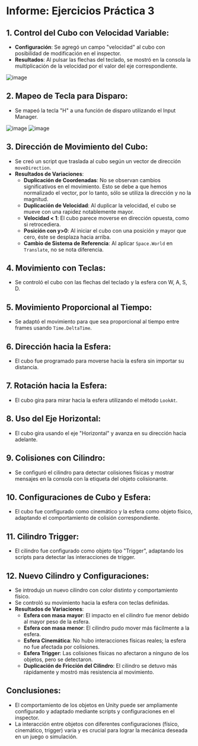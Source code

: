 # Informe: Ejercicios Práctica 3

## 1. Control del Cubo con Velocidad Variable:
- **Configuración**: Se agregó un campo "velocidad" al cubo con posibilidad de modificación en el inspector.
- **Resultados**: Al pulsar las flechas del teclado, se mostró en la consola la multiplicación de la velocidad por el valor del eje correspondiente.

![image](https://github.com/alu0101246949/practica3-II/assets/114754476/59e32e69-7cf6-4198-84ce-f808449f4d72)

## 2. Mapeo de Tecla para Disparo:
- Se mapeó la tecla "H" a una función de disparo utilizando el Input Manager.

![image](https://github.com/alu0101246949/practica3-II/assets/114754476/36ff7780-234f-4741-9dbc-5371520debfc)
![image](https://github.com/alu0101246949/practica3-II/assets/114754476/c89238aa-5c02-4f49-8019-9cbd5ce18664)


## 3. Dirección de Movimiento del Cubo:
- Se creó un script que traslada al cubo según un vector de dirección `moveDirection`.
- **Resultados de Variaciones**:
  - **Duplicación de Coordenadas**: No se observan cambios significativos en el movimiento. Esto se debe a que hemos normalizado el vector, por lo tanto, sólo se utiliza la    dirección y no la magnitud.
  - **Duplicación de Velocidad**: Al duplicar la velocidad, el cubo se mueve con una rapidez notablemente mayor.
  - **Velocidad < 1**: El cubo parece moverse en dirección opuesta, como si retrocediera.
  - **Posición con y>0**: Al iniciar el cubo con una posición y mayor que cero, éste se desplaza hacia arriba.
  - **Cambio de Sistema de Referencia**: Al aplicar `Space.World` en `Translate`, no se nota diferencia.



## 4. Movimiento con Teclas:
- Se controló el cubo con las flechas del teclado y la esfera con W, A, S, D.

## 5. Movimiento Proporcional al Tiempo:
- Se adaptó el movimiento para que sea proporcional al tiempo entre frames usando `Time.DeltaTime`.

## 6. Dirección hacia la Esfera:
- El cubo fue programado para moverse hacia la esfera sin importar su distancia.

## 7. Rotación hacia la Esfera:
- El cubo gira para mirar hacia la esfera utilizando el método `LookAt`.

## 8. Uso del Eje Horizontal:
- El cubo gira usando el eje "Horizontal" y avanza en su dirección hacia adelante.

## 9. Colisiones con Cilindro:
- Se configuró el cilindro para detectar colisiones físicas y mostrar mensajes en la consola con la etiqueta del objeto colisionante.

## 10. Configuraciones de Cubo y Esfera:
- El cubo fue configurado como cinemático y la esfera como objeto físico, adaptando el comportamiento de colisión correspondiente.

## 11. Cilindro Trigger:
- El cilindro fue configurado como objeto tipo "Trigger", adaptando los scripts para detectar las interacciones de trigger.

## 12. Nuevo Cilindro y Configuraciones:
- Se introdujo un nuevo cilindro con color distinto y comportamiento físico.
- Se controló su movimiento hacia la esfera con teclas definidas.
- **Resultados de Variaciones**:
  - **Esfera con masa mayor**: El impacto en el cilindro fue menor debido al mayor peso de la esfera.
  - **Esfera con masa menor**: El cilindro pudo mover más fácilmente a la esfera.
  - **Esfera Cinemática**: No hubo interacciones físicas reales; la esfera no fue afectada por colisiones.
  - **Esfera Trigger**: Las colisiones físicas no afectaron a ninguno de los objetos, pero se detectaron.
  - **Duplicación de Fricción del Cilindro**: El cilindro se detuvo más rápidamente y mostró más resistencia al movimiento.

## Conclusiones:
- El comportamiento de los objetos en Unity puede ser ampliamente configurado y adaptado mediante scripts y configuraciones en el inspector.
- La interacción entre objetos con diferentes configuraciones (físico, cinemático, trigger) varía y es crucial para lograr la mecánica deseada en un juego o simulación.
